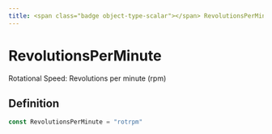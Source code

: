 ```yaml
---
title: <span class="badge object-type-scalar"></span> RevolutionsPerMinute
---
```

# <span class="badge object-type-scalar"></span> RevolutionsPerMinute

Rotational Speed: Revolutions per minute (rpm)

## Definition

```go
const RevolutionsPerMinute = "rotrpm"
```
